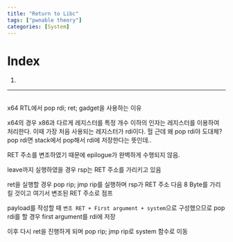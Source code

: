 ```yaml
---
title: "Return to Libc"
tags: ["pwnable theory"]
categories: [System]
---
```


# Index

1. [](#)

* * *

## 

x64 RTL에서 pop rdi; ret; gadget을 사용하는 이유

 x64의 경우 x86과 다르게 레지스터를 특정 개수 이하의 인자는 레지스터를 이용하여 처리한다.
이때 가장 처음 사용되는 레지스터가 rdi이다. 헐 근데 왜 pop rdi야 도대체? pop rdi면 stack에서 pop해서 rdi에 저장한다는 뜻인데..

RET 주소를 변조하였기 때문에 epilogue가 완벽하게 수행되지 않음.

leave까지 실행하였을 경우 rsp는 RET 주소를 가리키고 있음

ret을 실행할 경우 pop rip; jmp rip를 실행하며 rsp가 RET 주소 다음 8 Byte를 가리킬 것이고 여기서 변조된 RET 주소로 점프

payload를 작성할 때 `변조 RET + First argument + system`으로 구성했으므로 pop rdi를 할 경우 first argument를 rdi에 저장

이후 다시 ret을 진행하게 되며 pop rip; jmp rip로 system 함수로 이동
